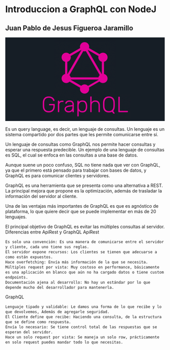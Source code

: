# Introduccion a GraphQL con NodeJ

## Juan Pablo de Jesus Figueroa Jaramillo

![Screen 5](/img/GQL.png)

Es un query language, es decir, un lenguaje de consultas. Un lenguaje es un sistema compartido por dos partes que les permite comunicarse entre sí.

Un lenguaje de consultas como GraphQL nos permite hacer consultas y esperar una respuesta predecible. Un ejemplo de una lenguaje de consultas es SQL, el cual se enfoca en las consultas a una base de datos.

Aunque suene un poco confuso, SQL no tiene nada que ver con GraphQL, ya que el primero está pensado para trabajar con bases de datos, y GraphQL es para comunicar clientes y servidores.

GraphQL es una herramienta que se presenta como una alternativa a REST. La principal mejora que propone es la optimización, además de trasladar la información del servidor al cliente.

Una de las ventajas más importantes de GraphQL es que es agnóstico de plataforma, lo que quiere decir que se puede implementar en más de 20 lenguajes.

El principal objetivo de GraphQL es evitar las múltiples consultas al servidor.
Diferencias entre ApiRest y GraphQL
ApiRest

    Es solo una convención: Es una manera de comunicarse entre el servidor y cliente, cada uno tiene sus reglas.
    El servidor expone recursos: Los clientes se tienen que adecuarse a como están expuestos.
    Hace overfetching: Envía más información de la que se necesita.
    Múltiples request por vista: Muy costoso en performance, básicamente es una aplicación en blanco que aún no ha cargado datos o tiene custom endpoints.
    Documentación ajena al desarrollo: No hay un estándar por lo que depende mucho del desarrollador para mantenerla.

GraphQL

    Lenguaje tipado y validable: Le damos una forma de lo que recibe y lo que devolvemos, Además de agregarle seguridad.
    El Cliente define que recibe: Haciendo una consulta, de la estructura que se define como respuesta.
    Envía lo necesario: Se tiene control total de las respuestas que se esperan del servidor.
    Hace un solo request por vista: Se maneja un solo row, prácticamente en solo request puedes mandar todo lo que necesitas.